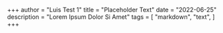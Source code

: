 +++
author = "Luis Test 1"
title = "Placeholder Text"
date = "2022-06-25"
description = "Lorem Ipsum Dolor Si Amet"
tags = [
    "markdown",
    "text",
]
+++



